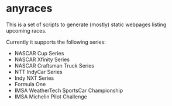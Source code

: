 # anyraces

This is a set of scripts to generate (mostly) static webpages listing upcoming races.

Currently it supports the following series:
- NASCAR Cup Series
- NASCAR Xfinity Series
- NASCAR Craftsman Truck Series
- NTT IndyCar Series
- Indy NXT Series
- Formula One
- IMSA WeatherTech SportsCar Championship
- IMSA Michelin Pilot Challenge
